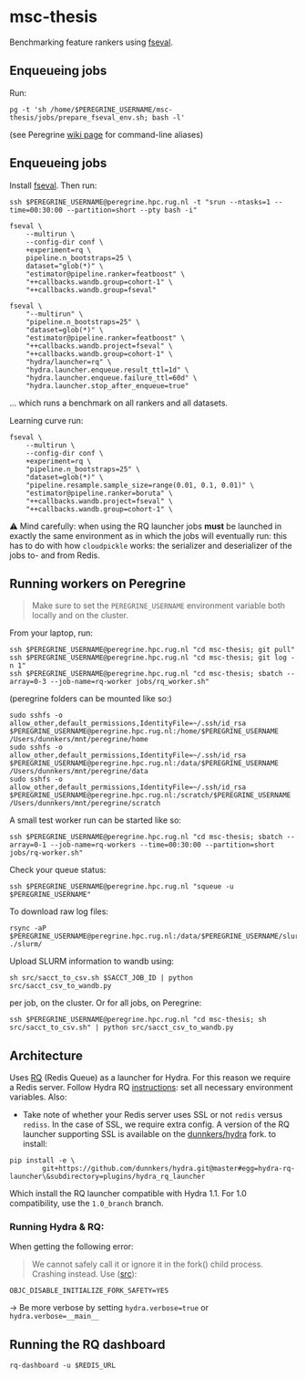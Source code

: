 # msc-thesis
Benchmarking feature rankers using [fseval](https://github.com/dunnkers/fseval).



## Enqueueing jobs
Run:

```shell
pg -t 'sh /home/$PEREGRINE_USERNAME/msc-thesis/jobs/prepare_fseval_env.sh; bash -l'
```

(see Peregrine [wiki page](https://github.com/dunnkers/msc-thesis/wiki/Peregrine#cli-aliases-and-shortcuts) for command-line aliases)

## Enqueueing jobs
Install [fseval](https://github.com/dunnkers/fseval). Then run:

```shell
ssh $PEREGRINE_USERNAME@peregrine.hpc.rug.nl -t "srun --ntasks=1 --time=00:30:00 --partition=short --pty bash -i"
```

```shell
fseval \
    --multirun \
    --config-dir conf \
    +experiment=rq \
    pipeline.n_bootstraps=25 \
    dataset="glob(*)" \
    "estimator@pipeline.ranker=featboost" \
    "++callbacks.wandb.group=cohort-1" \
    "++callbacks.wandb.group=fseval"
```

```shell
fseval \
    "--multirun" \
    "pipeline.n_bootstraps=25" \
    "dataset=glob(*)" \
    "estimator@pipeline.ranker=featboost" \
    "++callbacks.wandb.project=fseval" \
    "++callbacks.wandb.group=cohort-1" \
    "hydra/launcher=rq" \
    "hydra.launcher.enqueue.result_ttl=1d" \
    "hydra.launcher.enqueue.failure_ttl=60d" \
    "hydra.launcher.stop_after_enqueue=true"
```


... which runs a benchmark on all rankers and all datasets.


Learning curve run:

```shell
fseval \
    --multirun \
    --config-dir conf \
    +experiment=rq \
    "pipeline.n_bootstraps=25" \
    "dataset=glob(*)" \
    "pipeline.resample.sample_size=range(0.01, 0.1, 0.01)" \
    "estimator@pipeline.ranker=boruta" \
    "++callbacks.wandb.project=fseval" \
    "++callbacks.wandb.group=cohort-1" \
```

⚠️ Mind carefully: when using the RQ launcher jobs **must** be launched in exactly the same environment as in which the jobs will eventually run: this has to do with how `cloudpickle` works: the serializer and deserializer of the jobs to- and from Redis.

## Running workers on Peregrine
> Make sure to set the `PEREGRINE_USERNAME` environment variable both locally and on the cluster.

From your laptop, run:

```shell
ssh $PEREGRINE_USERNAME@peregrine.hpc.rug.nl "cd msc-thesis; git pull"
ssh $PEREGRINE_USERNAME@peregrine.hpc.rug.nl "cd msc-thesis; git log -n 1"
ssh $PEREGRINE_USERNAME@peregrine.hpc.rug.nl "cd msc-thesis; sbatch --array=0-3 --job-name=rq-worker jobs/rq_worker.sh"
```

(peregrine folders can be mounted like so:)

```shell
sudo sshfs -o allow_other,default_permissions,IdentityFile=~/.ssh/id_rsa $PEREGRINE_USERNAME@peregrine.hpc.rug.nl:/home/$PEREGRINE_USERNAME /Users/dunnkers/mnt/peregrine/home
sudo sshfs -o allow_other,default_permissions,IdentityFile=~/.ssh/id_rsa $PEREGRINE_USERNAME@peregrine.hpc.rug.nl:/data/$PEREGRINE_USERNAME /Users/dunnkers/mnt/peregrine/data
sudo sshfs -o allow_other,default_permissions,IdentityFile=~/.ssh/id_rsa $PEREGRINE_USERNAME@peregrine.hpc.rug.nl:/scratch/$PEREGRINE_USERNAME /Users/dunnkers/mnt/peregrine/scratch
```

A small test worker run can be started like so:
```shell
ssh $PEREGRINE_USERNAME@peregrine.hpc.rug.nl "cd msc-thesis; sbatch --array=0-1 --job-name=rq-workers --time=00:30:00 --partition=short jobs/rq-worker.sh"
```

Check your queue status:
```shell
ssh $PEREGRINE_USERNAME@peregrine.hpc.rug.nl "squeue -u $PEREGRINE_USERNAME"
```

To download raw log files:
```shell
rsync -aP $PEREGRINE_USERNAME@peregrine.hpc.rug.nl:/data/$PEREGRINE_USERNAME/slurm/ ./slurm/
```

Upload SLURM information to wandb using:

```shell
sh src/sacct_to_csv.sh $SACCT_JOB_ID | python src/sacct_csv_to_wandb.py
```

per job, on the cluster. Or for all jobs, on Peregrine:

```shell
ssh $PEREGRINE_USERNAME@peregrine.hpc.rug.nl "cd msc-thesis; sh src/sacct_to_csv.sh" | python src/sacct_csv_to_wandb.py
```

## Architecture
Uses [RQ](https://python-rq.org/) (Redis Queue) as a launcher for Hydra. For this reason we require a Redis server. Follow Hydra RQ [instructions](https://hydra.cc/docs/next/plugins/rq_launcher/): set all necessary environment variables. Also:

- Take note of whether your Redis server uses SSL or not `redis` versus `rediss`. In the case of SSL, we require extra config. A version of the RQ launcher supporting SSL is available on the [dunnkers/hydra](https://github.com/dunnkers/hydra) fork. to install:

```shell
pip install -e \
        git+https://github.com/dunnkers/hydra.git@master#egg=hydra-rq-launcher\&subdirectory=plugins/hydra_rq_launcher
```

Which install the RQ launcher compatible with Hydra 1.1. For 1.0 compatibility, use the `1.0_branch` branch. 

### Running Hydra & RQ:

When getting the following error:
> We cannot safely call it or ignore it in the fork() child process. Crashing instead.
Use ([src](https://stackoverflow.com/questions/50168647/multiprocessing-causes-python-to-crash-and-gives-an-error-may-have-been-in-progr)):

```shell
OBJC_DISABLE_INITIALIZE_FORK_SAFETY=YES
```

→ Be more verbose by setting `hydra.verbose=true` or `hydra.verbose=__main__`


## Running the RQ dashboard
```shell
rq-dashboard -u $REDIS_URL
```